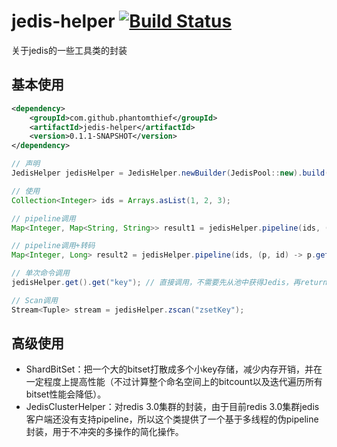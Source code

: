 jedis-helper [![Build Status](https://travis-ci.org/PhantomThief/jedis-helper.svg)](https://travis-ci.org/PhantomThief/jedis-helper)
=======================

关于jedis的一些工具类的封装

## 基本使用

```xml
<dependency>
    <groupId>com.github.phantomthief</groupId>
    <artifactId>jedis-helper</artifactId>
    <version>0.1.1-SNAPSHOT</version>
</dependency>
```

```Java
// 声明
JedisHelper jedisHelper = JedisHelper.newBuilder(JedisPool::new).build();

// 使用
Collection<Integer> ids = Arrays.asList(1, 2, 3);

// pipeline调用
Map<Integer, Map<String, String>> result1 = jedisHelper.pipeline(ids, (p, id) -> p.hmget("key_" + id));

// pipeline调用+转码
Map<Integer, Long> result2 = jedisHelper.pipeline(ids, (p, id) -> p.get("key2_" + id), NumberUtils::toLong);

// 单次命令调用
jedisHelper.get().get("key"); // 直接调用，不需要先从池中获得Jedis，再return回去

// Scan调用
Stream<Tuple> stream = jedisHelper.zscan("zsetKey");
```

## 高级使用

* ShardBitSet：把一个大的bitset打散成多个小key存储，减少内存开销，并在一定程度上提高性能（不过计算整个命名空间上的bitcount以及迭代遍历所有bitset性能会降低）。
* JedisClusterHelper：对redis 3.0集群的封装，由于目前redis 3.0集群jedis客户端还没有支持pipeline，所以这个类提供了一个基于多线程的伪pipeline封装，用于不冲突的多操作的简化操作。